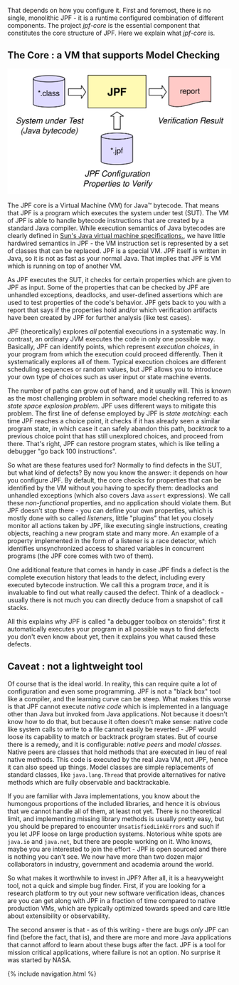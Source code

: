 That depends on how you configure it. 
First and foremost, there is no single, monolithic JPF - it is a runtime configured combination of different components. The project *jpf-core* is the essential component that constitutes the core structure of JPF. 
Here we explain what *jpf-core* is.
<!--- JPF is designed in a way which can be easily extended.
We therefore restrict ourselves here to what the *jpf core* is, but keep in mind it is only primus inter pares among JPF components. --->

## The Core : a VM that supports Model Checking ##

![Figure 1: High level view of JPF.](https://github.com/javapathfinder/jpf-core/blob/master/docs/graphics/jpf-basic.svg)

The JPF core is a Virtual Machine (VM) for Java™ bytecode. That means that JPF is a program which executes the system under test (SUT). The VM of JPF is able to handle bytecode instructions that are created by a standard Java compiler. While execution semantics of Java bytecodes are clearly defined in [Sun's Java virtual machine specifications.](http://java.sun.com/docs/books/jvms/second_edition/html/VMSpecTOC.doc.html/), we have little hardwired semantics in JPF - the VM instruction set is represented by a set of classes that can be replaced. 
JPF is a special VM. JPF itself is written in Java, so it is not as fast as your normal Java. That implies  that JPF is VM which is running on top of another VM. 

As JPF executes the SUT, it checks for certain properties which are given to JPF as input. Some of the properties that can be checked by JPF are unhandled exceptions, deadlocks, and user-defined assertions which are used to test properties of the code's behavior.
JPF gets back to you with a report that says if the properties hold and/or which verification artifacts have been created by JPF for further analysis (like test cases). 

JPF (theoretically) explores *all* potential executions in a systematic way. In contrast, an ordinary JVM executes the code in only one possible way.
Basically, JPF can identify points, which represent *execution choices*, in your program from which the execution could proceed differently. Then it systematically explores all of them.
Typical execution choices are different scheduling sequences or random values, but JPF allows you to introduce your own type of choices such as user input or state machine events.

The number of paths can grow out of hand, and it usually will. This is known as the most challenging problem in software model checking referred to as *state space explosion problem*. 
JPF uses different ways to mitigate this problem. The first line of defense employed by JPF is *state matching*: each time JPF reaches a choice point, it checks if it has already seen a similar program state, in which case it can safely abandon this path, *backtrack* to a previous choice point that has still unexplored choices, and proceed from there. That's right, JPF can restore program states, which is like telling a debugger "go back 100 instructions".

So what are these features used for? Normally to find defects in the SUT, but what kind of defects? By now you know the answer: it depends on how you configure JPF. By default, the core checks for properties that can be identified by the VM without you having to specify them: deadlocks and unhandled exceptions (which also covers Java `assert` expressions). We call these *non-functional* properties, and no application should violate them. But JPF doesn't stop there - you can define your own properties, which is mostly done with so called *listeners*, little "plugins" that let you closely monitor all actions taken by JPF, like executing single instructions, creating objects, reaching a new program state and many more. An example of a property implemented in the form of a listener is a race detector, which identifies unsynchronized access to shared variables in concurrent programs (the JPF core comes with two of them).

One additional feature that comes in handy in case JPF finds a defect is the complete execution history that leads to the defect, including every executed bytecode instruction. We call this a program *trace*, and it is invaluable to find out what really caused the defect. Think of a deadlock - usually there is not much you can directly deduce from a snapshot of call stacks.

All this explains why JPF is called "a debugger toolbox on steroids": first it automatically executes your program in all possible ways to find defects you don't even know about yet, then it explains you what caused these defects.

## Caveat : not a lightweight tool ##

Of course that is the ideal world. In reality, this can require quite a lot of configuration and even some programming. JPF is not a "black box" tool like a compiler, and the learning curve can be steep. What makes this worse is that JPF cannot execute *native code* which is implemented in a language other than Java but invoked from Java applications. 
Not because it doesn't know how to do that, but because it often doesn't make sense: native code like system calls to write to a file cannot easily be reverted - JPF would loose its capability to match or backtrack program states. But of course there is a remedy, and it is configurable: *native peers* and *model classes*. Native peers are classes that hold methods that are executed in lieu of real native methods. This code is executed by the real Java VM, not JPF, hence it can also speed up things. Model classes are simple replacements of standard classes, like `java.lang.Thread` that provide alternatives for native methods which are fully observable and backtrackable.

If you are familiar with Java implementations, you know about the humongous proportions of the included libraries, and hence it is obvious that we cannot handle all of them, at least not yet. There is no theoretical limit, and implementing missing library methods is usually pretty easy, but you should be prepared to encounter `UnsatisfiedLinkErrors` and such if you let JPF loose on large production systems. Notorious white spots are `java.io` and `java.net`, but there are people working on it. Who knows, maybe you are interested to join the effort - JPF is open sourced and there is nothing you can't see. We now have more than two dozen major collaborators in industry, government and academia around the world.

So what makes it worthwhile to invest in JPF? After all, it is a heavyweight tool, not a quick and simple bug finder. First, if you are looking for a research platform to try out your new software verification ideas, chances are you can get along with JPF in a fraction of time compared to native production VMs, which are typically optimized towards speed and care little about extensibility or observability.

The second answer is that - as of this writing - there are bugs *only* JPF can find (before the fact, that is), and there are more and more Java applications that cannot afford to learn about these bugs after the fact. JPF is a tool for mission critical applications, where failure is not an option. No surprise it was started by NASA.



{% include navigation.html %}
